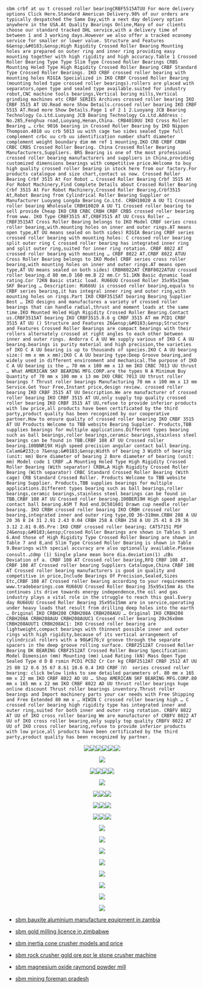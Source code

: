 
```
sbm crbf at uu t crossed roller bearingCRBF5515ATUU For more delivery options Click Here.Standard American Delivery.98% of our orders are typically despatched the Same Day,with a next day delivery option anywhere in the USA.At Quality Bearings Online,Many of our clients choose our standard tracked DHL service,with a delivery time of between 1 and 3 working days.However we also offer a tracked economy service for smaller or lower value. Structure and Features 6&ensp;&#0183;&ensp;High Rigidity Crossed Roller Bearing Mounting holes are prepared on outer ring and inner ring providing easy mounting together with high rigidity and high accuracy.Table 1 Crossed Roller Bearing Type Type Slim Type Crossed Roller Bearings CRBS Mounting Holed Type High Rigidity Crossed Roller Bearing CRBF Standard Type Crossed Roller Bearings. IKO CRBF crossed roller bearing with mounting holes RIGIA Specialized in IKO CRBF Crossed Roller Bearing (mounting holed type crossed roller bearings).rollers are placed with separators,open type and sealed type available.suited for industry robot,CNC machine tools bearings,Vertical boring mills,Vertical grinding machines etc CRBF SERIES Archives crossed roller bearing IKO CRBF 3515 AT UU.Read more Show Details.crossed roller bearing IKO CRBF 5515 AT.Read more Show Details.Page 1 of 2 1 2.Luoyang JCB Bearing Technology Co.Ltd.Luoyang JCB Bearing Technology Co.Ltd.Address : No.285,Fenghua road,Luoyang,Henan,China. CRB4010UU IKO Cross Roller Bearing … crbc 9016 bearing in Crossed Roller Bearing by IKO Nippon Thompson.4010 uu crb 5013 uu with cage two sides sealed type full complement crbc uu crb uu identification number shaft diameter complement weight boundary dim mm ref 1 mounting.IKO CRB CRBF CRBH CRBC CRBS Crossed Roller Bearing. China Crossed Roller Bearing Manufacturers,Suppliers. BRS Bearing is one of the most professional crossed roller bearing manufacturers and suppliers in China,providing customized dimensions bearings with competitive price.Welcome to buy high quality crossed roller bearing in stock here from our factory.For products catalogue and size chart,contact us now. Crossed Roller Bearing Crbf 3515 At For Robot … Crossed Roller Bearing Crbf 3515 At For Robot Machinery,Find Complete Details about Crossed Roller Bearing Crbf 3515 At For Robot Machinery,Crossed Roller Bearing,Crbf3515 At,Robot Bearing from Cylindrical Roller Bearing Supplier or Manufacturer Luoyang Longda Bearing Co.Ltd. CRBH10020 A UU T1 Crossed roller bearing Wholesale CRBH10020 A UU T1 Crossed roller bearing to sell provide Cheap IKO CRB CRBC CRBH CRBF CRBS crossed roller bearing from www. IKO Type CRBF3515 AT,CRBF3515 AT UU Cross Roller … CRBF3515AT Cross Roller Bearing belongs to IKO Model CRBF series cross roller bearing,with.mounting holes on inner and outer rings.AT means open type,AT UU means sealed on both sides) RIGIA Bearing CRBF series crossed roller bearing with mounting holes: C crossed roller bearing split outer ring C crossed roller bearing has integrated inner ring and split outer ring,suited for inner ring rotation. CRBF 8022 AT crossed roller bearing with mounting … CRBF 8022 AT,CRBF 8022 ATUU Cross Roller Bearing belongs to IKO Model CRBF series cross roller bearing,with mounting holes on inner and outer rings.AT means open type,AT UU means sealed on both sides) CRBH8022AT CRBF8022ATUU crossed roller bearing.d 80 mm.D 160 mm.B 22 mm.Cr 51.1KN Basic dynamic load rating.Cor 72KN Basic static load. RU66UU Crossed Roller 35x95x15mm SKF Bearing … Description: RU66UU is crossed roller bearing,equals to CRBF series bearing,it has integral inner ring and outer ring,with mounting holes on rings.Part IKO CRBF3515AT bearing Bearing Supplier Best … IKO designs and manufactures a variety of crossed roller bearings that can handle radial,thrust and moment loads at the same time.IKO Mounted Holed High Rigidity Crossed Roller Bearing.Contact us.CRBF3515AT bearing IKO CRBF3515.0.6 g CRBF 3515 AT mm PCD1 CRBF 3515 AT UU () Structure and Features 26&ensp;&#0183;&ensp;Structure and Features Crossed Roller Bearings are compact bearings with their rollers alternately crossed at right angles to each other between inner and outer rings. Andorra C A UU We supply various of IKO C A UU bearing.bearings is purity material and high precision,the varieties of IKO C A UU bearing is up to thousands of species.IKO C A UU bearing size:( mm x mm x mm);IKO C A UU bearing type:Deep Groove bearing,and widely used in different environment and mechanical.The purpose of IKO C A UU bearing is the … 70 mm x 100 mm x 13 mm IKO CRBC 7013 UU thrust … What AMERICAN SKF BEARING MFG.CORP.are the types N A Minimum Buy Quantity of 70 mm x 100 mm x 13 mm IKO CRBC 7013 UU thrust roller bearings ? Thrust roller bearings Manufacturing 70 mm x 100 mm x 13 mm Service.Get Your Free,Instant price,design review. crossed roller bearing IKO CRBF 3515 AT UU Description.We are manufacturer of crossed roller bearing IKO CRBF 3515 AT UU,only supply top quality crossed roller bearing IKO CRBF 3515 AT UU,refuse to provide inferior products with low price,all products have been certificated by the third party,product quality has been recognized by our cooperative partner.How to ensure quality of crossed roller bearing IKO CRBF 3515 AT UU Products Welcome to TBB website Bearing Supplier. Products,TBB supplies bearings for multiple applications.Different types bearing such as ball bearings,roller bearings,ceramic bearings,stainless steel bearings can be found in TBB.CRBF 108 AT UU Crossed roller bearing.100BNR19X High speed precision angular contact ball bearing. Calam&#233;o 7&ensp;&#0183;&ensp;Width of bearing 3 Width of bearing (unit: mm) Bore diameter of bearing 2 Bore diameter of bearing (unit: mm) Model code 1 CRBF …A Mounting Holed Type High Rigidity Crossed Roller Bearing (With separator) CRBH…A High Rigidity Crossed Roller Bearing (With separator) CRBC Standard Crossed Roller Bearing (With cage) CRB Standard Crossed Roller. Products Welcome to TBB website Bearing Supplier. Products,TBB supplies bearings for multiple applications.Different types bearing such as ball bearings,roller bearings,ceramic bearings,stainless steel bearings can be found in TBB.CRBF 108 AT UU Crossed roller bearing.100BER19H High speed angular contact ball bearing.ASM T Rod end.DC501601 Drawn cup needle roller bearing. IKO CRBH crossed roller bearing IKO CRBH crossed roller bearing,integrated inner and outer ring type,OD 36~310mm.CRBH 208 A UU 20 36 8 24 31 2.91 2.43 0.04 CRBH 258 A CRBH 258 A UU 25 41 8 29 36 3.12 2.81 0.05.Pre：IKO CRBF crossed roller bearing; CAT57151 PDF 24&ensp;&#0183;&ensp;Crossed Roller Bearings are shown in Tables 5 and 6.And those of High Rigidity Type Crossed Roller Bearing are shown in Table 7 and 8,and Slim Type Crossed Roller Bearing is shown in Table 9.Bearings with special accuracy are also optionally available.Please consult.⊿dmp (1) Single plane mean bore dia.deviation(1) ⊿Bs Deviation of a. CRBF 108 AT Crossed roller bearing,RFQ CRBF 108 AT. CRBF 108 AT Crossed roller bearing Suppliers Catalogue,China CRBF 108 AT Crossed roller bearing manufacturers is good in quality and competitive in price,Include Bearings Of Precision,Sealed,Sizes Etc,CRBF 108 AT Crossed roller bearing according to your requirements www.tradebearings.com RU66UU Crossed Roller Bearing 35x95x15mm As the continues its drive towards energy independence,the oil and gas industry plays a vital role in the struggle to reach this goal.Every day RU66UU Crossed Roller Bearing 35x95x15mm are in service,operating under heavy loads that result from drilling deep holes into the earth … Original IKO CRBH208 CRBH208A CRBH208AUU … Original IKO CRBH208 CRBH208A CRBH208AUU CRBH208AUUC1 Crossed roller bearing 20x36x8mm CRBH208AUUT1 CRBH208AC1: IKO Crossed roller bearing are lightweight,compact bearings with thinnest possible inner and outer rings with high rigidity,because of its vertical arrangement of cylindrical rollers with a 90&#176;V groove through the separate spacers in the deep groove rolling surface. CRBF2512AT Crossed Roller Bearing DK BEARING CRBF2512AT Crossed Roller Bearing Specification: Model Dimension (mm) Mounting (mm) Load Rating (kN) Mass Open Type Sealed Type d D B rsmin PCD1 PCD2 Cr Cor kg CRBF2512AT CRBF 2512 AT UU 25 80 12 0.6 35 67 8.61 10.6 0.4 IKO CRBF（V） series crossed roller bearing: click below links to see detailed parameters of. 80 mm x 165 mm x 22 mm IKO CRBF 8022 AD UU … Shop AMERICAN SKF BEARING MFG.CORP.80 mm x 165 mm x 22 mm IKO CRBF 8022 AD UU thrust roller bearings huge online discount Thrust roller bearings inventory.Thrust roller bearings and Import machinery parts your car needs with Free Shipping and Free Extended 80 mm x … HIWIN C crossed roller bearing high … C crossed roller bearing high rigidity type has integrated inner and outer ring,suited for both inner and outer ring rotation. CRBFV 8022 AT UU of IKO cross roller bearing We are manufacturer of CRBFV 8022 AT UU of IKO cross roller bearing,only supply top quality CRBFV 8022 AT UU of IKO cross roller bearing,refuse to provide inferior products with low price,all products have been certificated by the third party,product quality has been recognized by partner. 
```

<div align="center">
  
<a rel="nofollow" href="https://m.shibang-china.com?f=github&k=sbm+crbf+at+uu+t+crossed+roller+bearing"><img src="https://static.shibang-china.com/en/l.png"></a><img src="https://static.shibang-china.com/en/hw.png"><a rel="nofollow" href="https://m.shibang-china.com/product/?f=github&k=sbm+crbf+at+uu+t+crossed+roller+bearing"><img src="https://static.shibang-china.com/en/p.png"></a><a rel="nofollow" href="https://m.shibang-china.com/cases/?f=github&k=sbm+crbf+at+uu+t+crossed+roller+bearing"><img src="https://static.shibang-china.com/en/c.png"></a><a rel="nofollow" href="https://m.shibang-china.com/news/?f=github&k=sbm+crbf+at+uu+t+crossed+roller+bearing"><img src="https://static.shibang-china.com/en/n.png"></a><a rel="nofollow" href="https://m.shibang-china.com?f=github&k=sbm+crbf+at+uu+t+crossed+roller+bearing"><img src="https://static.shibang-china.com/en/m.png"></a>

<a rel="nofollow" href="https://m.shibang-china.com/product/?f=github&k=sbm+crbf+at+uu+t+crossed+roller+bearing"><img src="https://static.shibang-china.com/en/b.jpg"></a>
  
<a rel="nofollow" href="https://m.shibang-china.com/solution-aggregate.html?f=github&k=sbm+crbf+at+uu+t+crossed+roller+bearing"><img src="https://static.shibang-china.com/en/a.jpg"></a><a rel="nofollow" href="https://m.shibang-china.com/solution-mine.html?f=github&k=sbm+crbf+at+uu+t+crossed+roller+bearing"><img src="https://static.shibang-china.com/en/m.jpg"></a><a rel="nofollow" href="https://m.shibang-china.com/solution-mill.html?f=github&k=sbm+crbf+at+uu+t+crossed+roller+bearing"><img src="https://static.shibang-china.com/en/g.jpg"></a><a rel="nofollow" href="https://m.shibang-china.com/solution-epc.html?f=github&k=sbm+crbf+at+uu+t+crossed+roller+bearing"><img src="https://static.shibang-china.com/en/e.jpg"></a>

<a rel="nofollow" href="https://m.shibang-china.com/product/?f=github&k=sbm+crbf+at+uu+t+crossed+roller+bearing"><img src="https://static.shibang-china.com/en/a-p.png"></a>

<a rel="nofollow" href="https://m.shibang-china.com/product/crusher/c6x.html?f=github&k=sbm+crbf+at+uu+t+crossed+roller+bearing"><img src="https://static.shibang-china.com/en/j.jpg"></a><a rel="nofollow" href="https://m.shibang-china.com/product/crusher/ci5x.html?f=github&k=sbm+crbf+at+uu+t+crossed+roller+bearing"><img src="https://static.shibang-china.com/en/i.jpg"></a><a rel="nofollow" href="https://m.shibang-china.com/product/crusher/hst.html?f=github&k=sbm+crbf+at+uu+t+crossed+roller+bearing"><img src="https://static.shibang-china.com/en/c.jpg"></a>

<a rel="nofollow" href="https://m.shibang-china.com/product/mill/mtw.html?f=github&k=sbm+crbf+at+uu+t+crossed+roller+bearing"><img src="https://static.shibang-china.com/en/mtw.jpg"></a><a rel="nofollow" href="https://m.shibang-china.com/product/mill/scm.html?f=github&k=sbm+crbf+at+uu+t+crossed+roller+bearing"><img src="https://static.shibang-china.com/en/scm.jpg"></a><a rel="nofollow" href="https://m.shibang-china.com/product/mill/lm.html?f=github&k=sbm+crbf+at+uu+t+crossed+roller+bearing"><img src="https://static.shibang-china.com/en/lm.jpg"></a>

<a rel="nofollow" href="https://m.shibang-china.com/product/sand/vsi6x.html?f=github&k=sbm+crbf+at+uu+t+crossed+roller+bearing"><img src="https://static.shibang-china.com/en/6x.jpg"></a><a rel="nofollow" href="https://m.shibang-china.com/product/sand/vu.html?f=github&k=sbm+crbf+at+uu+t+crossed+roller+bearing"><img src="https://static.shibang-china.com/en/vu.jpg"></a><a rel="nofollow" href="https://m.shibang-china.com/product/mobile/klun.html?f=github&k=sbm+crbf+at+uu+t+crossed+roller+bearing"><img src="https://static.shibang-china.com/en/k.jpg"></a>

<a rel="nofollow" href="https://m.shibang-china.com/cases/?f=github&k=sbm+crbf+at+uu+t+crossed+roller+bearing"><img src="https://static.shibang-china.com/en/case.png"></a>

<a rel="nofollow" href="https://m.shibang-china.com/cases/aggregate/202.html?f=github&k=sbm+crbf+at+uu+t+crossed+roller+bearing"><img src="https://static.shibang-china.com/en/c-1.jpg"></a>

<a rel="nofollow" href="https://m.shibang-china.com/cases/aggregate/203.html?f=github&k=sbm+crbf+at+uu+t+crossed+roller+bearing"><img src="https://static.shibang-china.com/en/c-2.jpg"></a>

<a rel="nofollow" href="https://m.shibang-china.com/cases/mill/123.html?f=github&k=sbm+crbf+at+uu+t+crossed+roller+bearing"><img src="https://static.shibang-china.com/en/c-3.jpg"></a>

<a rel="nofollow" href="https://m.shibang-china.com/contact_us.html?f=github&k=sbm+crbf+at+uu+t+crossed+roller+bearing"><img src="https://static.shibang-china.com/en/contact.png"></a>

<a rel="nofollow" href="https://swt.shibang-china.com/?f=github&k=sbm+crbf+at+uu+t+crossed+roller+bearing"><img src="https://static.shibang-china.com/en/chat.png"></a>

<a rel="nofollow" href="https://whatsapp.shibangsoft.com/WhatsApp.php?f=github&k=sbm+crbf+at+uu+t+crossed+roller+bearing"><img src="https://static.shibang-china.com/en/whatsapp.png"></a>

<a rel="nofollow" href="https://m.shibang-china.com/?f=github&k=sbm+crbf+at+uu+t+crossed+roller+bearing"><img src="https://static.shibang-china.com/en/website.png"></a>

</div>


* [sbm bauxite aluminium manufacture equipment in zambia](sbm%20bauxite%20aluminium%20manufacture%20equipment%20in%20zambia.md)

* [sbm gold milling licence in zimbabwe](sbm%20gold%20milling%20licence%20in%20zimbabwe.md)

* [sbm inertia cone crusher models and price](sbm%20inertia%20cone%20crusher%20models%20and%20price.md)

* [sbm rock crusher gold ore por le stone crusher machine](sbm%20rock%20crusher%20gold%20ore%20por%20le%20stone%20crusher%20machine.md)

* [sbm magnesium oxide raymond powder mill](sbm%20magnesium%20oxide%20raymond%20powder%20mill.md)

* [sbm mining foreman pradesh](sbm%20mining%20foreman%20pradesh.md)